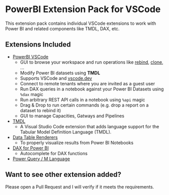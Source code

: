 # PowerBI Extension Pack for VSCode

This extension pack contains individual VSCode extensions to work with Power BI and related components like TMDL, DAX, etc.

## Extensions Included

* [PowerBI VSCode](https://marketplace.visualstudio.com/items?itemName=GerhardBrueckl.powerbi-vscode)
  * GUI to browse your workspace and run operations like [rebind](https://learn.microsoft.com/en-us/rest/api/power-bi/reports/rebind-report-in-group), [clone](https://learn.microsoft.com/en-us/rest/api/power-bi/reports/clone-report-in-group), ...
  * Modify Power BI datasets using **TMDL**
  * Supports VSCode and [vscode.dev](https://vscode.dev)
  * Connect to remote tenants where you are invited as a guest user
  * Run DAX queries in a notebook against your Power BI Datasets using `%dax` magic
  * Run arbitrary REST API calls in a notebook using `%api` magic
  * Drag & Drop to run certain commands (e.g. drop a report on a dataset to rebind it)
  * GUI to manage Capacities, Gatways and Pipelines
* [TMDL](https://marketplace.visualstudio.com/items?itemName=analysis-services.TMDL)
  * A Visual Studio Code extension that adds language support for the Tabular Model Definition Language (TMDL).
* [Data Table Renderers](https://marketplace.visualstudio.com/items?itemName=RandomFractalsInc.vscode-data-table)
  * To properly visualize results from Power BI Notebooks
* [DAX for Power BI](https://marketplace.visualstudio.com/items?itemName=jianfajun.dax-language)
  * Autocomplete for DAX functions
* [Power Query / M Language](https://marketplace.visualstudio.com/items?itemName=PowerQuery.vscode-powerquery)
  
## Want to see other extension added?

Please open a Pull Request and I will verify if it meets the requirements.
